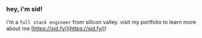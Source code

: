 ### hey, i'm sid!

i'm a `full stack engineer` from silicon valley. visit my portfolio to learn more about me [https://sid.fyi](https://sid.fyi)!
